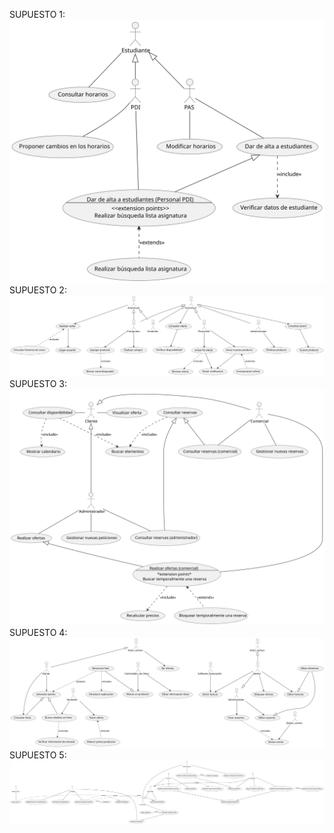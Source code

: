 SUPUESTO 1:
<br><img src=./svgs/supuesto1.svg>
<br>SUPUESTO 2:
<br><img src=./svgs/supuesto2.svg>
<br>SUPUESTO 3:
<br><img src=./svgs/supuesto3.svg>
<br>SUPUESTO 4:
<br><img src=./svgs/supuesto4.svg>
<br>SUPUESTO 5:
<br><img src=./svgs/supuesto5.svg>
